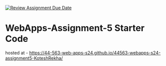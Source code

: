 [![Review Assignment Due Date](https://classroom.github.com/assets/deadline-readme-button-24ddc0f5d75046c5622901739e7c5dd533143b0c8e959d652212380cedb1ea36.svg)](https://classroom.github.com/a/5u0mb8O1)
# WebApps-Assignment-5 Starter Code
hosted at -  https://44-563-web-apps-s24.github.io/44563-webapps-s24-assignment5-KoteshRekha/
